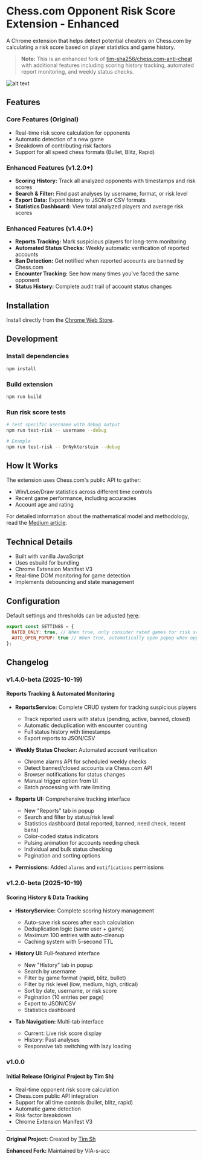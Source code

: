 # Chess.com Opponent Risk Score Extension - Enhanced

A Chrome extension that helps detect potential cheaters on Chess.com by calculating a risk score based on player statistics and game history.

> **Note:** This is an enhanced fork of [tim-sha256/chess.com-anti-cheat](https://github.com/tim-sha256/chess.com-anti-cheat) with additional features including scoring history tracking, automated report monitoring, and weekly status checks.

![alt text](https://miro.medium.com/v2/resize:fit:1400/format:webp/1*mA0MN3KyaxVchSrJTo9NQg.png)

## Features

### Core Features (Original)

- Real-time risk score calculation for opponents
- Automatic detection of a new game
- Breakdown of contributing risk factors
- Support for all speed chess formats (Bullet, Blitz, Rapid)

### Enhanced Features (v1.2.0+)

- **Scoring History:** Track all analyzed opponents with timestamps and risk scores
- **Search & Filter:** Find past analyses by username, format, or risk level
- **Export Data:** Export history to JSON or CSV formats
- **Statistics Dashboard:** View total analyzed players and average risk scores

### Enhanced Features (v1.4.0+)

- **Reports Tracking:** Mark suspicious players for long-term monitoring
- **Automated Status Checks:** Weekly automatic verification of reported accounts
- **Ban Detection:** Get notified when reported accounts are banned by Chess.com
- **Encounter Tracking:** See how many times you've faced the same opponent
- **Status History:** Complete audit trail of account status changes

## Installation

Install directly from the [Chrome Web Store](https://chromewebstore.google.com/detail/chesscom-opponent-risk-sc/oiemcgpbdohnhkplobgndgdhdlbafoeg).

## Development

### Install dependencies
```bash
npm install
```

### Build extension
```bash
npm run build
```

### Run risk score tests
```bash
# Test specific username with debug output
npm run test-risk -- username --debug

# Example
npm run test-risk -- DrNykterstein --debug
```

## How It Works

The extension uses Chess.com's public API to gather:
- Win/Lose/Draw statistics across different time controls
- Recent game performance, including accuracies
- Account age and rating

For detailed information about the mathematical model and methodology, read the [Medium article](https://medium.com/@tim.sh/i-made-a-chrome-extension-to-help-avoid-playing-cheaters-in-chess-d61f75fb2e57).

## Technical Details

- Built with vanilla JavaScript
- Uses esbuild for bundling
- Chrome Extension Manifest V3
- Real-time DOM monitoring for game detection
- Implements debouncing and state management

## Configuration

Default settings and thresholds can be adjusted [here](https://github.com/tim-sha256/chess.com-anti-cheat/blob/main/src/config.js):

```javascript
export const SETTINGS = {
  RATED_ONLY: true, // When true, only consider rated games for risk score
  AUTO_OPEN_POPUP: true // When true, automatically open popup when opponent is detected
};
```

## Changelog

### v1.4.0-beta (2025-10-19)

#### Reports Tracking & Automated Monitoring

- **ReportsService:** Complete CRUD system for tracking suspicious players
  - Track reported users with status (pending, active, banned, closed)
  - Automatic deduplication with encounter counting
  - Full status history with timestamps
  - Export reports to JSON/CSV

- **Weekly Status Checker:** Automated account verification
  - Chrome alarms API for scheduled weekly checks
  - Detect banned/closed accounts via Chess.com API
  - Browser notifications for status changes
  - Manual trigger option from UI
  - Batch processing with rate limiting

- **Reports UI:** Comprehensive tracking interface
  - New "Reports" tab in popup
  - Search and filter by status/risk level
  - Statistics dashboard (total reported, banned, need check, recent bans)
  - Color-coded status indicators
  - Pulsing animation for accounts needing check
  - Individual and bulk status checking
  - Pagination and sorting options

- **Permissions:** Added `alarms` and `notifications` permissions

### v1.2.0-beta (2025-10-19)

#### Scoring History & Data Tracking

- **HistoryService:** Complete scoring history management
  - Auto-save risk scores after each calculation
  - Deduplication logic (same user + game)
  - Maximum 100 entries with auto-cleanup
  - Caching system with 5-second TTL

- **History UI:** Full-featured interface
  - New "History" tab in popup
  - Search by username
  - Filter by game format (rapid, blitz, bullet)
  - Filter by risk level (low, medium, high, critical)
  - Sort by date, username, or risk score
  - Pagination (10 entries per page)
  - Export to JSON/CSV
  - Statistics dashboard

- **Tab Navigation:** Multi-tab interface
  - Current: Live risk score display
  - History: Past analyses
  - Responsive tab switching with lazy loading

### v1.0.0

#### Initial Release (Original Project by Tim Sh)

- Real-time opponent risk score calculation
- Chess.com public API integration
- Support for all time controls (bullet, blitz, rapid)
- Automatic game detection
- Risk factor breakdown
- Chrome Extension Manifest V3

---

**Original Project:** Created by [Tim Sh](https://medium.com/@tim.sh)

**Enhanced Fork:** Maintained by VIA-s-acc
